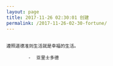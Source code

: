 ```yaml
---
layout: page
title: 2017-11-26 02:30:01 创建
permalink: /2017-11-26-02-30-fortune/
---
```

```

遵照道德准则生活就是幸福的生活。

        -  亚里士多德

```
